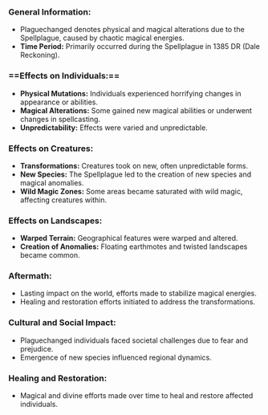 ### General Information:
- Plaguechanged denotes physical and magical alterations due to the Spellplague, caused by chaotic magical energies.
- **Time Period:** Primarily occurred during the Spellplague in 1385 DR (Dale Reckoning).

### ==Effects on Individuals:==

- **Physical Mutations:** Individuals experienced horrifying changes in appearance or abilities.
- **Magical Alterations:** Some gained new magical abilities or underwent changes in spellcasting.
- **Unpredictability:** Effects were varied and unpredictable.

### Effects on Creatures:

- **Transformations:** Creatures took on new, often unpredictable forms.
- **New Species:** The Spellplague led to the creation of new species and magical anomalies.
- **Wild Magic Zones:** Some areas became saturated with wild magic, affecting creatures within.

### Effects on Landscapes:

- **Warped Terrain:** Geographical features were warped and altered.
- **Creation of Anomalies:** Floating earthmotes and twisted landscapes became common.

### Aftermath:

- Lasting impact on the world, efforts made to stabilize magical energies.
- Healing and restoration efforts initiated to address the transformations.

### Cultural and Social Impact:

- Plaguechanged individuals faced societal challenges due to fear and prejudice.
- Emergence of new species influenced regional dynamics.

### Healing and Restoration:

- Magical and divine efforts made over time to heal and restore affected individuals.